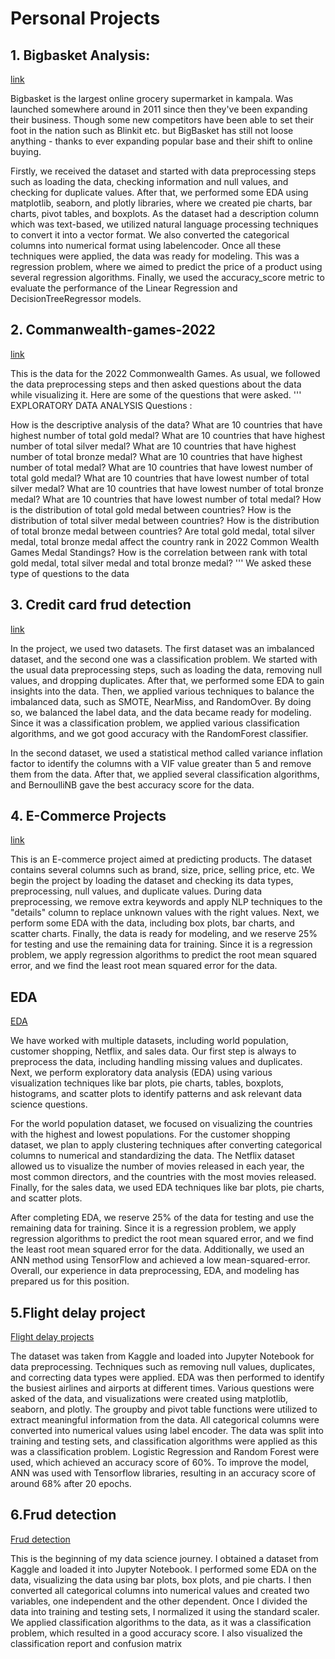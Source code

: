 # Personal Projects

## 1. Bigbasket Analysis:
[link](https://github.com/Vinodkumar-yerraballi/Pesonal-Projects/blob/main/BigBasker_analysis/Big%20Basket.ipynb)
    
Bigbasket is the largest online grocery supermarket in kampala. Was launched somewhere around in 2011 since then they've been expanding their business. Though some new competitors have been able to set their foot in the nation such as Blinkit etc. but BigBasket has still not loose anything - thanks to ever expanding popular base and their shift to online buying.

Firstly, we received the dataset and started with data preprocessing steps such as loading the data, checking information and null values, and checking for duplicate values. After that, we performed some EDA using matplotlib, seaborn, and plotly libraries, where we created pie charts, bar charts, pivot tables, and boxplots. As the dataset had a description column which was text-based, we utilized natural language processing techniques to convert it into a vector format. We also converted the categorical columns into numerical format using labelencoder. Once all these techniques were applied, the data was ready for modeling. This was a regression problem, where we aimed to predict the price of a product using several regression algorithms. Finally, we used the accuracy_score metric to evaluate the performance of the Linear Regression and DecisionTreeRegressor models.

## 2. Commanwealth-games-2022
[link](https://github.com/Vinodkumar-yerraballi/Pesonal-Projects/tree/main/Commanwealth-games-2022)

This is the data for the 2022 Commonwealth Games. As usual, we followed the data preprocessing steps and then asked questions about the data while visualizing it. Here are some of the questions that were asked.
  '''
  EXPLORATORY DATA ANALYSIS
  Questions :

How is the descriptive analysis of the data?
What are 10 countries that have highest number of total gold medal?
What are 10 countries that have highest number of total silver medal?
What are 10 countries that have highest number of total bronze medal?
What are 10 countries that have highest number of total medal?
What are 10 countries that have lowest number of total gold medal?
What are 10 countries that have lowest number of total silver medal?
What are 10 countries that have lowest number of total bronze medal?
What are 10 countries that have lowest number of total medal?
How is the distribution of total gold medal between countries?
How is the distribution of total silver medal between countries?
How is the distribution of total bronze medal between countries?
Are total gold medal, total silver medal, total bronze medal affect the country rank in 2022 Common Wealth Games Medal Standings?
How is the correlation between rank with total gold medal, total silver medal and total bronze medal?
  '''
We asked these type of questions to the data

## 3. Credit card frud detection
[link](https://github.com/Vinodkumar-yerraballi/Pesonal-Projects/tree/main/Credit-card_fraud-detection)

In the project, we used two datasets. The first dataset was an imbalanced dataset, and the second one was a classification problem. We started with the usual data preprocessing steps, such as loading the data, removing null values, and dropping duplicates. After that, we performed some EDA to gain insights into the data. Then, we applied various techniques to balance the imbalanced data, such as SMOTE, NearMiss, and RandomOver. By doing so, we balanced the label data, and the data became ready for modeling. Since it was a classification problem, we applied various classification algorithms, and we got good accuracy with the RandomForest classifier.

In the second dataset, we used a statistical method called variance inflation factor to identify the columns with a VIF value greater than 5 and remove them from the data. After that, we applied several classification algorithms, and BernoulliNB gave the best accuracy score for the data.

## 4. E-Commerce Projects
[link](https://github.com/Vinodkumar-yerraballi/Pesonal-Projects/blob/main/E-commecre/E-Commerce.ipynb)

This is an E-commerce project aimed at predicting products. The dataset contains several columns such as brand, size, price, selling price, etc. We begin the project by loading the dataset and checking its data types, preprocessing, null values, and duplicate values. During data preprocessing, we remove extra keywords and apply NLP techniques to the "details" column to replace unknown values with the right values. Next, we perform some EDA with the data, including box plots, bar charts, and scatter charts. Finally, the data is ready for modeling, and we reserve 25% for testing and use the remaining data for training. Since it is a regression problem, we apply regression algorithms to predict the root mean squared error, and we find the least root mean squared error for the data.

## EDA 
[EDA](https://github.com/Vinodkumar-yerraballi/Pesonal-Projects/tree/main/EDA)

We have worked with multiple datasets, including world population, customer shopping, Netflix, and sales data. Our first step is always to preprocess the data, including handling missing values and duplicates. Next, we perform exploratory data analysis (EDA) using various visualization techniques like bar plots, pie charts, tables, boxplots, histograms, and scatter plots to identify patterns and ask relevant data science questions.

For the world population dataset, we focused on visualizing the countries with the highest and lowest populations. For the customer shopping dataset, we plan to apply clustering techniques after converting categorical columns to numerical and standardizing the data. The Netflix dataset allowed us to visualize the number of movies released in each year, the most common directors, and the countries with the most movies released. Finally, for the sales data, we used EDA techniques like bar plots, pie charts, and scatter plots.

After completing EDA, we reserve 25% of the data for testing and use the remaining data for training. Since it is a regression problem, we apply regression algorithms to predict the root mean squared error, and we find the least root mean squared error for the data. Additionally, we used an ANN method using TensorFlow and achieved a low mean-squared-error. Overall, our experience in data preprocessing, EDA, and modeling has prepared us for this position.


## 5.Flight delay project 
[Flight delay projects](https://github.com/Vinodkumar-yerraballi/Pesonal-Projects/blob/main/Flight_delay/Flight_Delay_prediction_.ipynb)

 The dataset was taken from Kaggle and loaded into Jupyter Notebook for data preprocessing. Techniques such as removing null values, duplicates, and correcting data types were applied. EDA was then performed to identify the busiest airlines and airports at different times. Various questions were asked of the data, and visualizations were created using matplotlib, seaborn, and plotly. The groupby and pivot table functions were utilized to extract meaningful information from the data. All categorical columns were converted into numerical values using label encoder. The data was split into training and testing sets, and classification algorithms were applied as this was a classification problem. Logistic Regression and Random Forest were used, which achieved an accuracy score of 60%. To improve the model, ANN was used with Tensorflow libraries, resulting in an accuracy score of around 68% after 20 epochs.

## 6.Frud detection

[Frud detection](https://github.com/Vinodkumar-yerraballi/Pesonal-Projects/blob/main/Frud_detection/INSAD%20Data%20science%20.ipynb)

This is the beginning of my data science journey. I obtained a dataset from Kaggle and loaded it into Jupyter Notebook. I performed some EDA on the data, visualizing the data using bar plots, box plots, and pie charts. I then converted all categorical columns into numerical values and created two variables, one independent and the other dependent. Once I divided the data into training and testing sets, I normalized it using the standard scaler. We applied classification algorithms to the data, as it was a classification problem, which resulted in a good accuracy score. I also visualized the classification report and confusion matrix 
